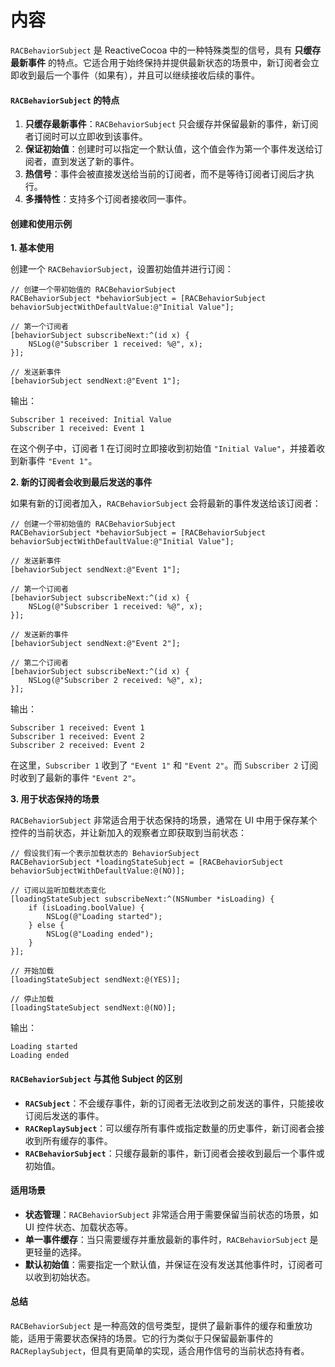 # 内容

`RACBehaviorSubject` 是 ReactiveCocoa 中的一种特殊类型的信号，具有 **只缓存最新事件** 的特点。它适合用于始终保持并提供最新状态的场景中，新订阅者会立即收到最后一个事件（如果有），并且可以继续接收后续的事件。

#### `RACBehaviorSubject` 的特点

1. **只缓存最新事件**：`RACBehaviorSubject` 只会缓存并保留最新的事件，新订阅者订阅时可以立即收到该事件。
2. **保证初始值**：创建时可以指定一个默认值，这个值会作为第一个事件发送给订阅者，直到发送了新的事件。
3. **热信号**：事件会被直接发送给当前的订阅者，而不是等待订阅者订阅后才执行。
4. **多播特性**：支持多个订阅者接收同一事件。

#### 创建和使用示例

**1. 基本使用**

创建一个 `RACBehaviorSubject`，设置初始值并进行订阅：

```objc
// 创建一个带初始值的 RACBehaviorSubject
RACBehaviorSubject *behaviorSubject = [RACBehaviorSubject behaviorSubjectWithDefaultValue:@"Initial Value"];

// 第一个订阅者
[behaviorSubject subscribeNext:^(id x) {
    NSLog(@"Subscriber 1 received: %@", x);
}];

// 发送新事件
[behaviorSubject sendNext:@"Event 1"];
```

输出：

```
Subscriber 1 received: Initial Value
Subscriber 1 received: Event 1
```

在这个例子中，订阅者 1 在订阅时立即接收到初始值 `"Initial Value"`，并接着收到新事件 `"Event 1"`。

**2. 新的订阅者会收到最后发送的事件**

如果有新的订阅者加入，`RACBehaviorSubject` 会将最新的事件发送给该订阅者：

```objc
// 创建一个带初始值的 RACBehaviorSubject
RACBehaviorSubject *behaviorSubject = [RACBehaviorSubject behaviorSubjectWithDefaultValue:@"Initial Value"];

// 发送新事件
[behaviorSubject sendNext:@"Event 1"];

// 第一个订阅者
[behaviorSubject subscribeNext:^(id x) {
    NSLog(@"Subscriber 1 received: %@", x);
}];

// 发送新的事件
[behaviorSubject sendNext:@"Event 2"];

// 第二个订阅者
[behaviorSubject subscribeNext:^(id x) {
    NSLog(@"Subscriber 2 received: %@", x);
}];
```

输出：

```
Subscriber 1 received: Event 1
Subscriber 1 received: Event 2
Subscriber 2 received: Event 2
```

在这里，`Subscriber 1` 收到了 `"Event 1"` 和 `"Event 2"`。而 `Subscriber 2` 订阅时收到了最新的事件 `"Event 2"`。

**3. 用于状态保持的场景**

`RACBehaviorSubject` 非常适合用于状态保持的场景，通常在 UI 中用于保存某个控件的当前状态，并让新加入的观察者立即获取到当前状态：

```objc
// 假设我们有一个表示加载状态的 BehaviorSubject
RACBehaviorSubject *loadingStateSubject = [RACBehaviorSubject behaviorSubjectWithDefaultValue:@(NO)];

// 订阅以监听加载状态变化
[loadingStateSubject subscribeNext:^(NSNumber *isLoading) {
    if (isLoading.boolValue) {
        NSLog(@"Loading started");
    } else {
        NSLog(@"Loading ended");
    }
}];

// 开始加载
[loadingStateSubject sendNext:@(YES)];

// 停止加载
[loadingStateSubject sendNext:@(NO)];
```

输出：

```
Loading started
Loading ended
```

#### `RACBehaviorSubject` 与其他 Subject 的区别

* **`RACSubject`**：不会缓存事件，新的订阅者无法收到之前发送的事件，只能接收订阅后发送的事件。
* **`RACReplaySubject`**：可以缓存所有事件或指定数量的历史事件，新订阅者会接收到所有缓存的事件。
* **`RACBehaviorSubject`**：只缓存最新的事件，新订阅者会接收到最后一个事件或初始值。

#### 适用场景

* **状态管理**：`RACBehaviorSubject` 非常适合用于需要保留当前状态的场景，如 UI 控件状态、加载状态等。
* **单一事件缓存**：当只需要缓存并重放最新的事件时，`RACBehaviorSubject` 是更轻量的选择。
* **默认初始值**：需要指定一个默认值，并保证在没有发送其他事件时，订阅者可以收到初始状态。

#### 总结

`RACBehaviorSubject` 是一种高效的信号类型，提供了最新事件的缓存和重放功能，适用于需要状态保持的场景。它的行为类似于只保留最新事件的 `RACReplaySubject`，但具有更简单的实现，适合用作信号的当前状态持有者。
